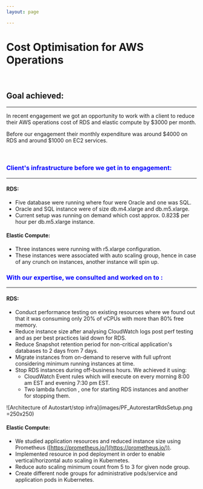 ```yaml
---
layout: page

---
```

# Cost Optimisation for AWS Operations

 


## Goal achieved:
--------------

In recent engagement we got an opportunity to work with a client to
reduce their AWS operations cost of RDS and elastic compute by \$3000
per month.

Before our engagement their monthly expenditure was around \$4000 on RDS
and around \$1000 on EC2 services.

 


### <span style="color:blue">Client's infrastructure before we get in to engagement:</span>
-------------------------------------------------------

#### **RDS:**

- Five database were running where four were Oracle and one was SQL.
- Oracle and SQL instance were of size db.m4.xlarge and db.m5.xlarge.
- Current setup was running on demand which cost approx. 0.823\$ per hour per db.m5.xlarge instance.

#### **Elastic Compute:**

- Three instances were running with r5.xlarge configuration.
- These instances were associated with auto scaling group, hence in case of any crunch on instances, another instance will spin up.
 



### <span style="color:blue">With our expertise, we consulted and worked on to :</span>
----------------------------------------------------

#### **RDS:**

- Conduct performance testing on existing resources where we found out that it was consuming only 20% of vCPUs with more than 80% free memory.
- Reduce instance size after analysing CloudWatch logs post perf testing and as per best practices laid down for RDS.
- Reduce Snapshot retention period for non-critical application's databases to 2 days from 7 days.
- Migrate instances from on-demand to reserve with full upfront considering minimum running instances at time.
- Stop RDS instances during off-business hours. We achieved it using:
    - CloudWatch Event rules which will execute on every morning 8:00 am
    EST and evening 7:30 pm EST.
    - Two lambda function , one for starting RDS instances and another for
    stopping them.

![Architecture of Autostart/stop infra](images/PF_AutorestartRdsSetup.png =250x250)

#### **Elastic Compute:**

-   We studied application resources and reduced instance size using Prometheus ([https://prometheus.io/](https://prometheus.io/)).
-   Implemented resource in pod deployment in order to enable vertical/horizontal auto scaling in Kubernetes.
-   Reduce auto scaling minimum count from 5 to 3 for given node group.
-   Create different node groups for administrative pods/service and application pods in Kubernetes.

 

